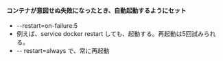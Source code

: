 #### コンテナが意図せぬ失敗になったとき、自動起動するようにセット
* --restart=on-failure:5
* 例えば、service docker restart しても、起動する。再起動は5回試みられる。
* -- restart=always で、常に再起動
